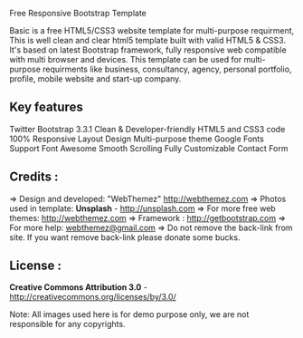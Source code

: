 Free Responsive Bootstrap Template

Basic is a free HTML5/CSS3 website template for multi-purpose requirment, This is well clean and clear html5 template built with valid HTML5 & CSS3. It's based on latest Bootstrap framework, fully responsive web compatible with multi browser and devices. This template can be used for multi-purpose requirments like business, consultancy, agency, personal portfolio, profile, mobile website and start-up company.

Key features
-------------
Twitter Bootstrap 3.3.1
Clean & Developer-friendly HTML5 and CSS3 code
100% Responsive Layout Design 
Multi-purpose theme
Google Fonts Support
Font Awesome 
Smooth Scrolling 
Fully Customizable
Contact Form


Credits :
-------
=> Design and developed: "WebThemez"  http://webthemez.com
=> Photos used in template: **Unsplash** - http://unsplash.com
=> For more free web themes: http://webthemez.com
=> Framework : http://getbootstrap.com
=> For more help: webthemez@gmail.com
=> Do not remove the back-link from site. If you want remove back-link please donate some bucks.

License :
-------
**Creative Commons Attribution 3.0** - http://creativecommons.org/licenses/by/3.0/

Note:
All images used here is for demo purpose only, we are not responsible for any copyrights.
